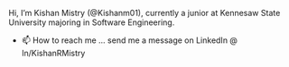 Hi, I’m Kishan Mistry (@Kishanm01), currently a junior at Kennesaw State University majoring in Software Engineering.

- 📫 How to reach me ... send me a message on LinkedIn @ ln/KishanRMistry

<!---
Kishanm01/Kishanm01 is a ✨ special ✨ repository because its `README.md` (this file) appears on your GitHub profile.
You can click the Preview link to take a look at your changes.
--->

